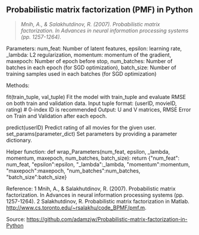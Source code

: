 ## Probabilistic matrix factorization (PMF) in Python

> *Mnih, A., & Salakhutdinov, R. (2007). Probabilistic matrix factorization. In Advances in neural information processing systems (pp. 1257-1264).*

Parameters:
num_feat: Number of latent features,
epsilon: learning rate,
_lambda: L2 regularization,
momentum: momentum of the gradient,
maxepoch: Number of epoch before stop,
num_batches: Number of batches in each epoch (for SGD optimization),
batch_size: Number of training samples used in each batches (for SGD optimization)

Methods:

fit(train_tuple, val_tuple)
Fit the model with train_tuple and evaluate RMSE on both train and validation data.
Input tuple format: (userID, movieID, rating) # 0-index ID is recommended
Output: U and V matrices, RMSE Error on Train and Validation after each epoch.

predict(userID)
Predict rating of all movies for the given user.
set_params(parameter_dict)
Set parameters by providing a parameter dictionary.

Helper function:
def wrap_Parameters(num_feat, epsilon, _lambda, momentum, maxepoch, num_batches, batch_size):
return {"num_feat": num_feat, "epsilon":epsilon, "_lambda":_lambda, "momentum":momentum, "maxepoch":maxepoch, "num_batches":num_batches, "batch_size":batch_size}

Reference:
1 Mnih, A., & Salakhutdinov, R. (2007). Probabilistic matrix factorization. In Advances in neural information processing systems (pp. 1257-1264).
2 Salakhutdinov, R. Probabilistic matrix factorization in Matlab. http://www.cs.toronto.edu/~rsalakhu/code_BPMF/pmf.m.


Source:
https://github.com/adamzjw/Probabilistic-matrix-factorization-in-Python
